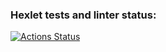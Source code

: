 ### Hexlet tests and linter status:
[![Actions Status](https://github.com/Mishakardavskiy/php-project-45/actions/workflows/hexlet-check.yml/badge.svg)](https://github.com/Mishakardavskiy/php-project-45/actions)